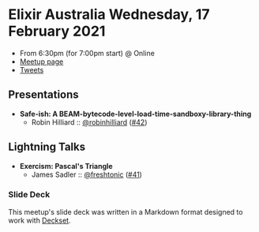 # Elixir Australia Wednesday, 17 February 2021

- From 6:30pm (for 7:00pm start) @ Online
- [Meetup page][]
- [Tweets][]

## Presentations

- **Safe-ish: A BEAM-bytecode-level-load-time-sandboxy-library-thing**
  - Robin Hilliard :: [@robinhilliard][] ([#42][])

## Lightning Talks

- **Exercism: Pascal's Triangle**
  - James Sadler :: [@freshtonic][] ([#41][])

### Slide Deck

This meetup's slide deck was written in a Markdown format designed to work with
[Deckset][].

[@robinhilliard]: https://twitter.com/robinhilliard
[#42]: https://github.com/elixirsydney/elixirsydney/issues/42

[@freshtonic]: https://twitter.com/freshtonic
[#41]: https://github.com/elixirsydney/elixirsydney/issues/41

[Meetup page]: https://www.meetup.com/elixir-sydney/events/zrlnzryccdbwb/
[Tweets]: https://twitter.com/search?f=tweets&q=ElixirSydney%20since%3A2021-02-16%20until%3A2021-02-18&src=typd
[Deckset]: https://www.decksetapp.com/
